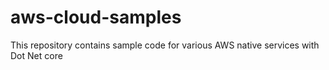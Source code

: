 # aws-cloud-samples
This repository contains sample code for various AWS native services with Dot Net core
